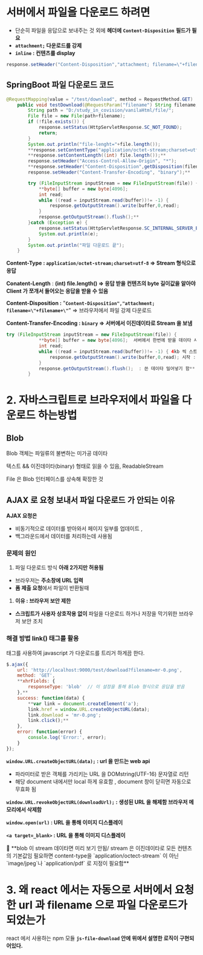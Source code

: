 # 서버에서 파일을 다운로드 하려면

- 단순히 파일을 응답으로 보내주는 것 외에 **헤더에** **`Content-Disposition`** **필드가 필요**
- **`attachment;` 다운로드를 강제**
- **`inline` : 컨텐츠를 display**

```java
response.setHeader("Content-Disposition","attachment; filename=\"+filename+\"")
```

## SpringBoot 파일 다운로드 코드

```java
@RequestMapping(value = "/test/download", method = RequestMethod.GET)
    public void testDownload(@RequestParam("filename") String filename, HttpServletResponse response, HttpServletRequest request) throws UnsupportedEncodingException{
        String path = "D:/study_in_covision/vanilaHtml/file/";
        File file = new File(path+filename);
        if (!file.exists()) {
            response.setStatus(HttpServletResponse.SC_NOT_FOUND);
            return;
        }
        System.out.println("file-lenght="+file.length());
        **response.setContentType("application/octet-stream;charset=utf-8");**
        **response.setContentLength((int) file.length());**
        response.setHeader("Access-Control-Allow-Origin", "*");
        **response.setHeader("Content-Disposition",getDisposition(filename, check_browser(request)));// 파일 강제 다운로드
        response.setHeader("Content-Transfer-Encoding", "binary");**

        try (FileInputStream inputStream = new FileInputStream(file)) {
            **byte[] buffer = new byte[4096];
            int read;
            while ((read = inputStream.read(buffer))!= -1) {
                response.getOutputStream().write(buffer,0,read);
            }
            response.getOutputStream().flush();**
        }catch (Exception e) {
            response.setStatus(HttpServletResponse.SC_INTERNAL_SERVER_ERROR);
            System.out.println(e);
        }
        System.out.println("파일 다운로드 끝");
    }
```

**Content-Type : `application/octet-stream;charset=utf-8` ⇒ Stream 형식으로 응답**

**Conatent-Length** : **(int) file.length() ⇒ 응답 받을 컨텐츠의 byte 길이값을 알아야 Client 가 쪼개서 들어오는 응답을 받을 수 있음**

**Content-Disposition :** "**`Content-Disposition","attachment; filename=\"+filename+\"`**" ⇒ 브라우저에서 파일 강제 다운로드

**Content-Transfer-Encoding : `binary` ⇒ 서버에서 이진데이타로 Stream 을 보냄**

```java
try (FileInputStream inputStream = new FileInputStream(file)) {
            **byte[] buffer = new byte[4096];  서버에서 한번에 받을 데이타 사이즈는 4096 byte (= 4kb)
            int read;
            while ((read = inputStream.read(buffer))!= -1) { 4kb 씩 스트림에서 읽어 buffer 에저장 read 에는 읽어드린 사이즈
                response.getOutputStream().write(buffer,0,read); 시작 : 0 , read 길이까지 buffer 데이타 쓰기
            }
            response.getOutputStream().flush();  : 쓴 데이타 밀어넣기 함**
        }
```

# 2. 자바스크립트로 브라우저에서 파일을 다운로드 하는방법

## Blob

Blob 객체는 파일류의 불변하는 미가공 데이타 

텍스트 && 이진데이타(binary) 형태로 읽을 수 있음, ReadableStream 

File 은 Blob 인터페이스를 상속해 확장한 것 

## AJAX 로 요청 보내서 파일 다운로드 가 안되는 이유

**AJAX 요청은** 

- 비동기적으로 데이터를 받아와서 페이지 일부를 업데이트 ,
- 백그라운드에서 데이터를 처리하는데 사용됨

### 문제의 원인

1. 파일 다운로드 방식 **아래 2가지만 허용됨**
- 브라우저는 **주소창에 URL 입력**
- **폼 제출 요청**에서 파일이 반환될때

 

1. **이유 :  브라우저 보안 제한**
- **스크립트가 사용자 상호작용 없이** 파일을 다운로드 하거나 저장을 막기위한 브라우저 보안 조치

### 해결 방법 link(<a>) 태그를 활용

<a> 태그를 사용하여  javascript 가 다운로드를 트리거 하게끔 한다. 

```jsx
$.ajax({
    url: 'http://localhost:9000/test/download?filename=mr-0.png',
    method: 'GET',
    **xhrFields: {
        responseType: 'blob'  // 이 설정을 통해 Blob 형식으로 응답을 받음
    },**
    success: function(data) {
        **var link = document.createElement('a');
        link.href = window.URL.createObjectURL(data);
        link.download = 'mr-0.png';
        link.click();**
    },
    error: function(error) {
        console.log('Error:', error);
    }
});
```

**`window.URL.createObjectURL(data);` : url 을 만드는 web api** 

- 파라미터로 받은 객체를 가리키는 URL 을 DOMstring(UTF-16) 문자열로 리턴
- 해당 document 내에서만 local 하게 유효함 , document 창이 닫히면 자동으로 무효화 됨

**`window.URL.revokeObjectURL(downloadUrl);` : 생성된 URL 을 해제함 브라우저 메모리에서 삭제함**

**`window.open(url)` : URL 을 통해 이미지 디스플레이** 

**`<a target=_blank>`  : URL 을 통해 이미지 디스플레이** 

<aside>
🚫 **blob 이 stream 데이타면 미리 보기 안됨/ stream 은 이진데이타로 모든 컨텐츠의 기본값임 
필요하면 content-type을  `application/octect-stream` 이 아닌 `image/jpeg`나 `application/pdf`  로 지정이 필요함**

</aside>

# 3. 왜 react 에서는 자동으로 서버에서 요청한 url 과 filename 으로 파일 다운로드가 되었는가

react 에서 사용하는 npm 모듈 **`js-file-download` 안에 위에서 설명한 로직이 구현되어있다.**
